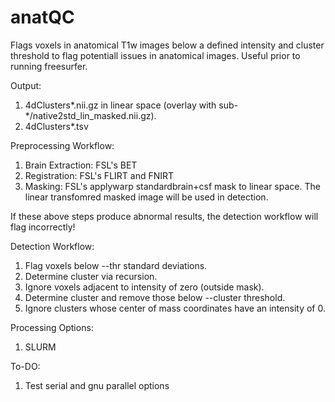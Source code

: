 # anatQC

Flags voxels in anatomical T1w images below a defined intensity and cluster threshold to flag potentiall issues in anatomical images. Useful prior to running freesurfer.

Output:
  1. 4dClusters*.nii.gz in linear space (overlay with sub-*/native2std_lin_masked.nii.gz).
  2. 4dClusters*.tsv

Preprocessing Workflow:
  1. Brain Extraction: FSL's BET
  2. Registration: FSL's FLIRT and FNIRT
  3. Masking: FSL's applywarp standardbrain+csf mask to linear space. The linear transfomred masked image will be used in detection.
 
If these above steps produce abnormal results, the detection workflow will flag incorrectly!
 
Detection Workflow:
  1. Flag voxels below --thr standard deviations.
  2. Determine cluster via recursion.
  3. Ignore voxels adjacent to intensity of zero (outside mask).
  4. Determine cluster and remove those below --cluster threshold.
  5. Ignore clusters whose center of mass coordinates have an intensity of 0.

Processing Options:
  1. SLURM
  
To-DO:
  1. Test serial and gnu parallel options
